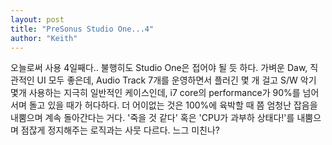 ```yaml
---
layout: post
title: "PreSonus Studio One...4"
author: "Keith"
---
```


오늘로써 사용 4일째다..
불행히도 Studio One은 접어야 될 듯 하다. 가벼운 Daw, 직관적인 UI 모두 좋은데,
Audio Track 7개를 운영하면서 플러긴 몇 개 걸고 S/W 악기 몇개 사용하는 지극히 일반적인 케이스인데,
i7 core의 performance가 90%를 넘어서며 돌고 있을 때가 허다하다. 
더 어이없는 것은 100%에 육박할 때 쯤 엄청난 잡음을 내뿜으며 계속 돌아간다는 거다.
'죽을 것 같다' 혹은 'CPU가 과부하 상태다!'를 내뿜으며 점잖게 정지해주는 로직과는 사뭇 다르다. 
느그 미친나?

